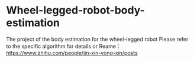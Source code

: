 # Wheel-legged-robot-body-estimation
The project of the body estimation for the wheel-legged robot
Please refer to the specific algorithm for details or Reame：
https://www.zhihu.com/people/jin-xin-yong-xin/posts
